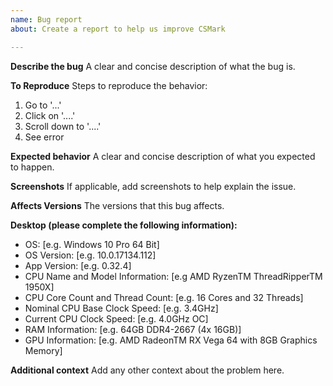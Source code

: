 ```yaml
---
name: Bug report
about: Create a report to help us improve CSMark

---
```


**Describe the bug**
A clear and concise description of what the bug is.

**To Reproduce**
Steps to reproduce the behavior:
1. Go to '...'
2. Click on '....'
3. Scroll down to '....'
4. See error

**Expected behavior**
A clear and concise description of what you expected to happen.

**Screenshots**
If applicable, add screenshots to help explain the issue.

**Affects Versions**
The versions that this bug affects.

**Desktop (please complete the following information):**
 - OS: [e.g. Windows 10 Pro 64 Bit]
 - OS Version: [e.g. 10.0.17134.112]
 - App Version: [e.g. 0.32.4]
 - CPU Name and Model Information: [e.g AMD RyzenTM ThreadRipperTM 1950X]
 - CPU Core Count and Thread Count: [e.g. 16 Cores and 32 Threads]
 - Nominal CPU Base Clock Speed: [e.g. 3.4GHz]
 - Current CPU Clock Speed: [e.g. 4.0GHz OC]
 - RAM Information: [e.g. 64GB DDR4-2667 (4x 16GB)]
 - GPU Information: [e.g. AMD RadeonTM RX Vega 64 with 8GB Graphics Memory]

**Additional context**
Add any other context about the problem here.
